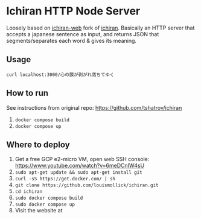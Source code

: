 # Ichiran HTTP Node Server

Loosely based on [ichiran-web](https://github.com/tulerpetontidae/ichiran-web) fork of [ichiran](https://github.com/tshatrov/ichiran).
Basically an HTTP server that accepts a japanese sentence as input, and returns JSON that segments/separates each word & gives its meaning.

## Usage

`curl localhost:3000/心の膜が剥がれ落ちてゆく`

## How to run

See instructions from original repo: https://github.com/tshatrov/ichiran
1. `docker compose build`
2. `docker compose up`

## Where to deploy

1. Get a free GCP e2-micro VM, open web SSH console: https://www.youtube.com/watch?v=6meDCnIW4sU
2. `sudo apt-get update && sudo apt-get install git`
3. `curl -sS https://get.docker.com/ | sh`
4. `git clone https://github.com/louismollick/ichiran.git`
5. `cd ichiran`
6. `sudo docker compose build`
7. `sudo docker compose up`
8. Visit the website at 